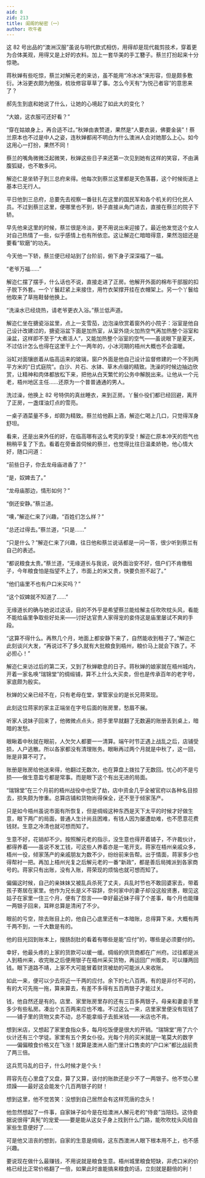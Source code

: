 ```yaml
---
aid: 8
zid: 213
title: 闺阁的秘密（一）
author: 吹牛者
---
```


这 82 号出品的“澳洲汉服”虽说与明代款式相仿，用得却是现代裁剪技术，穿着更为合体美观，用得又是上好的衣料。加上一套华美的手工簪子。蔡兰打扮起来十分惊艳。

蒋秋婵有些吃惊，蔡兰对解元老的来访，虽不能用“冷冰冰”来形容，但是颇多敷衍。沐浴更衣颇为勉强，梳妆修容草草了事。怎么今天有“为悦己者容”的意思来了？

郝先生到底和她说了什么，让她的心境起了如此大的变化？

“大娘，这衣服可还好看？”

“穿在姑娘身上，再合适不过。”秋婵由衷赞道，果然是“人要衣装，佛要金装”！蔡兰原本也不过是中人之姿，连秋婵都闹不明白为什么澳洲人会对她那么上心。如今这用心一打扮，果然不同！

蔡兰的嘴角微微泛起微笑，秋婵这些日子来还第一次见到她有这样的笑容，不由满腹狐疑，也不敢多问。

解迩仁是坐轿子到三总府来得。他每次到蔡兰这里都是天色落暮，这个时候街道上基本已无行人。

平日他到三总府，总要先去视察一番驻扎在这里的国民军和各个机关的归化民人员。不过到蔡兰这里，便哪里也不到，轿子直接从角门进去，直接在蔡兰的院子下轿。

早先他来这里的时候，蔡兰很是冷淡，更不用说出来迎接了。最近他发觉这个女人对自己热情了一些，似乎感情上也有所依恋。这让解迩仁暗暗得意，果然泡妞还是要看“软磨”的功夫。

今天他一下轿，蔡兰便已经站到了台阶前，俯下身子深深福了一福。

“老爷万福……”

解迩仁摆了摆手，什么话也不说，直接走进了正房。他解开外面的棉布干部服的扣子脱下外套。一个丫鬟赶紧上来接住，用竹衣架撑开挂在衣帽架上。另一个丫鬟给他取来了草拖鞋替他换上。

“洗澡水已经烧热，请老爷更衣入浴。”蔡兰低声道。

解迩仁坐在搪瓷浴盆里，点上一支雪茄，边泡澡欣赏着窗外的小院子：浴室是他自己设计改建过的，搪瓷浴盆下面是加热室，从室外烧火加热空气再加热整个浴室和澡盆，这样即不至于“大煮活人”，又能加热整个浴室的空气――虽说眼下是夏天，不过估计怎么也得在这里干上个一两年的，小冰河期的梧州大概也不会温暖。

浴缸对面镶嵌着从临高运来的玻璃，窗户外面是他自己设计监督修建的一个不到两平方米的“日式庭院”。白沙、片石、水钵、草木点缀的精致。洗澡的时候边抽边欣赏，让精神和肉体都放松下来，把他从白天繁忙的公务中解脱出来。让他从一个元老，梧州地区主任……还原为一个普普通通的男人。

洗过澡，他换上 82 号特供的真丝睡衣，来到正房。丫鬟仆役们都已经回避，离开了正房，一盏煤油灯点的雪亮。

一桌子酒菜量不多，却颇为精致。蔡兰给他斟上酒，解迩仁喝上几口，只觉得浑身舒坦。

看来，还是出来外任的好，在临高哪有这么考究的享受！解迩仁原本冲天的怨气也稍稍平复了下去。看着在旁垂首伺候的蔡兰，也觉得比往日温柔娇艳，他心情大好，随口问道：

“前些日子，你去龙母庙进香了？”

“是，奴婢去了。”

“龙母庙那边，情形如何？”

“倒还安静。”蔡兰道。

“噢，”解迩仁来了兴趣，“百姓们怎么样？”

“总还过得去。”蔡兰道，“只是……”

“只是什么？”解迩仁来了兴趣，往日他和蔡兰说话都是一问一答，很少听到蔡兰有自己的表述。

“都说粮食太贵。”蔡兰道，“无缘道长与我说，说外面治安不好，佃户们不肯缴租子，今年粮食怕是指望不上了，市面上的米又贵，快要负担不起了。”

“他们庙里不也有户口米买吗？”

“这个奴婢就不知道了……”

无缘道长的确与她说过这话，目的不外乎是希望蔡兰能给解主任吹吹枕头风，看能不能给庙里争取些好处来――讨好达官贵人家得宠的妾侍这是庙里屡试不爽的手段。

“这算不得什么。再熬几个月，地面上都安静下来了，自然能收到租子了。”解迩仁此刻谈兴大发，“再说过不了多久就有大批粮食到梧州，粮价马上就会下跌了。不必担心！”

解迩仁来访过后的第二天，又到了秋婵歇息的日子。蒋秋婵的娘家就在梧州城内，开着一家名唤“瑞锦堂”的绸缎铺，算不上什么大买卖，但也是传承百年的老字号，家底颇为殷实。

秋婵的父亲已经不在，只有老母在堂，掌管家业的是长兄蒋荣现。

此刻这位蒋家的家主正端坐在字号后面的账房里，愁眉不展。

听家人说妹子回来了，他微微点点头，把手里早就翻了无数遍的账册丢到桌上，暗暗的发愁。

眼瞅着中秋就在眼前，人欠欠人都要一一清算。端午时节正遇上战乱之后，店铺受损，人户逃散。所以各家都没有清理账务。眼瞅再过两个月就是中秋了，这一回，账是非算不可了。

账册是账房给他送来得，他翻过无数次，也在算盘上拨拉了无数回。忧心的不是亏损――做生意盈亏都是常事。而是眼下这个有出无进的局面。

“瑞锦堂”在三个月前的梧州战役中也受了劫，店中资金几乎全被官府以各种名目掠去，损失颇为惨重。总算店铺和货物尚得保全，还不至于倾家荡产。

只是如今梧州虽说市面有所恢复，但是绸缎这种东西是天下太平的时候才好做生意，眼下两广的局面，普通人生计尚且困难，有钱人因为屡遭劫难，也不愿意花费钱财。生意之冷清也就可想而知了。

生意不好，花销却不少。按照解元老的指示，没生意也得开着铺子，不许裁伙计，都得养着――虽说不发工钱，可这些人养着亦是一笔开支。蒋家在梧州亲戚众多，梧州一役，倾家荡产的亲戚朋友为数不少，纷纷前来告帮。出于情面，蒋家多少也得帮衬一把。再加上梧州光复之后解元老的一番“新政”，都是善后局摊派到各家商号的。蒋家只有出账，没有入账，蒋荣现的烦恼也就可想而知了。

偏偏这时候，自己的亲妹妹又被乱兵杀死了丈夫，兵乱时节也不敢回婆家去，带着孩子寄居在家里。他作为兄长是义不容辞，奈何家中的妻子却没这般贤惠，眼见这姑子在家里一住三个月，便有了怨言――幸好最近妹子得了个差事，每个月也能赚一两银子回来，耳畔总算是清闲了不少。

眼前的亏空，除去账目上的，他自己心底里还有一本暗账，总得算下来，大概有两千两不到，一千大数是有的。

他的目光回到账本上，搜肠刮肚的看着有哪些是能“应付”的，哪些是必须要付的。

幸好，他最头疼的上家的货款可以缓一缓。绸缎的供货商都在广州府。过往都是派人到梧州来，收完账之后便用银子在梧州采买货物，再运回广州贩卖，可以赚两回钱。眼下道路不靖，上家不大可能冒着财货被劫的可能派人来收账。

如此一来，便可以少去将近一千两的应付。余下的七八百两，有的是非付不可的，有的大可先拖一拖，算来算去，有差不多得有五百两银子才能过关。

钱，他自然还是有的。店里、家里账房里存的还有三百多两银子。母亲和妻妾手里多少有些私房。凑出个五百两来应也不难。不过这么一来，店里家里便没有现钱了――铺子里的货物又卖不动，总不能拿缎子去抵米钱――米店也不肯。

想到米店，又想起了家里食指众多，每月吃饭便是很大的开销。“瑞锦堂”用了六个伙计还有三个学徒。家里有五个男女仆役。光每个月的买米就是一笔莫大的数字――偏偏粮食价格又在飞涨！就算是澳洲人衙门里计口售卖的“户口米”都比战前贵了两三倍。

这兵荒马乱的日子，什么时候才是个头！

蒋容先在心里盘了又盘，算了又算，该付的账款还是少不了一两银子。他不觉心里烦躁――最好这会能发个几百两银子的财！

想到这里，他不觉苦笑：没想到自己居然会有这样荒唐的念头！

他忽然想起了一件事，自家妹子如今是在给澳洲人解元老的“侍妾”当陪妇。这侍妾据说很得“真髡”的宠爱――要是能从这女子身上找到什么门路，能吹吹枕头风给自家些生意便好了……

可是他又沮丧的想到，自家的生意是绸缎，这东西澳洲人眼下根本用不上，也不感兴趣。

要说现在做什么最赚钱，不用说就是粮食生意。梧州城里粮食短缺，非虎口米的价格已经比正常价格翻了一倍，如果此时谁能搞来粮食的话，立刻就是翻倍的利！
